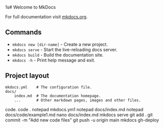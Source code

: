 1s# Welcome to MkDocs

For full documentation visit [mkdocs.org](https://www.mkdocs.org).

## Commands

* `mkdocs new [dir-name]` - Create a new project.
* `mkdocs serve` - Start the live-reloading docs server.
* `mkdocs build` - Build the documentation site.
* `mkdocs -h` - Print help message and exit.

## Project layout

    mkdocs.yml    # The configuration file.
    docs/
        index.md  # The documentation homepage.
        ...       # Other markdown pages, images and other files.
code.
code .
notepad mkdocs.ym1
notepad docs/index.md
notepad docs/code/example1.md
nano docs/index.md
mkdocs serve
git add .
git commit -m "Add new code files"
git push -u origin main
mkdocs gh-deploy

